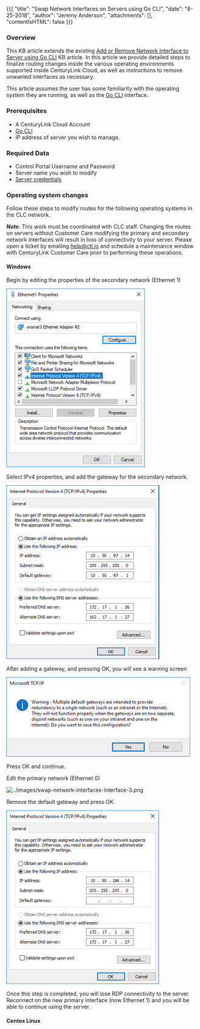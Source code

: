 {{{
  "title": "Swap Network Interfaces on Servers using Go CLI",
  "date": "8-25-2018",
  "author": "Jeremy Anderson",
  "attachments": [],
  "contentIsHTML": false
}}}

### Overview
This KB article extends the existing [Add or Remove Network Interface to Server using Go CLI](//www.ctl.io/knowledge-base/network/add-or-remove-network-interface-to-server-using-go-cli/) KB article.  In this article we provide detailed steps to finalize routing changes inside the various operating environments supported inside CenturyLink Cloud, as well as instructions to remove unwanted interfaces as necessary.

This article assumes the user has some familiarity with the operating system they are running, as well as the [Go CLI](//github.com/CenturyLinkCloud/clc-go-cli) interface.

### Prerequisites
* A CenturyLink Cloud Account
* [Go CLI](//github.com/CenturyLinkCloud/clc-go-cli)
* IP address of server you wish to manage.

### Required Data
* Control Portal Username and Password
* Server name you wish to modify
* [Server credentials](//www.ctl.io/knowledge-base/servers/how-to-retrieve-rootadministrator-password/)

### Operating system changes

Follow these steps to modify routes for the following operating systems in the CLC network.

**_Note_**:  This work must be coordinated with CLC staff.  Changing the routes on servers without Customer Care modifying the primary and secondary network interfaces will result in loss of connectivity to your server.  Please open a ticket by emailing help@ctl.io and schedule a maintenance window with CenturyLink Customer Care prior to performing these operations.

#### Windows

Begin by editing the properties of the secondary network (Ethernet 1)

![../images/swap-network-interfaces-Interface-1.png](../images/swap-network-interfaces-Interface-1.png)

Select IPv4 properties, and add the gateway for the secondary network.

![../images/swap-network-interfaces-Interface-2.png](../images/swap-network-interfaces-Interface-2.png)

After adding a gateway, and pressing OK, you will see a warning screen

![../images/swap-network-interfaces-Interface-warning.png](../images/swap-network-interfaces-Interface-warning.png)

Press OK and continue.

Edit the primary network (Ethernet 0)

![../images/swap-network-interfaces-Interface-3.png](../images/swap-network-interfaces-Interface-3.png)

Remove the default gateway and press OK.

![../images/swap-network-interfaces-Interface-4.png](../images/swap-network-interfaces-Interface-4.png)

Once this step is completed, you will lose RDP connectivity to the server.  Reconnect on the new primary interface (now Ethernet 1) and you will be able to continue using the server.

#### Centos Linux


